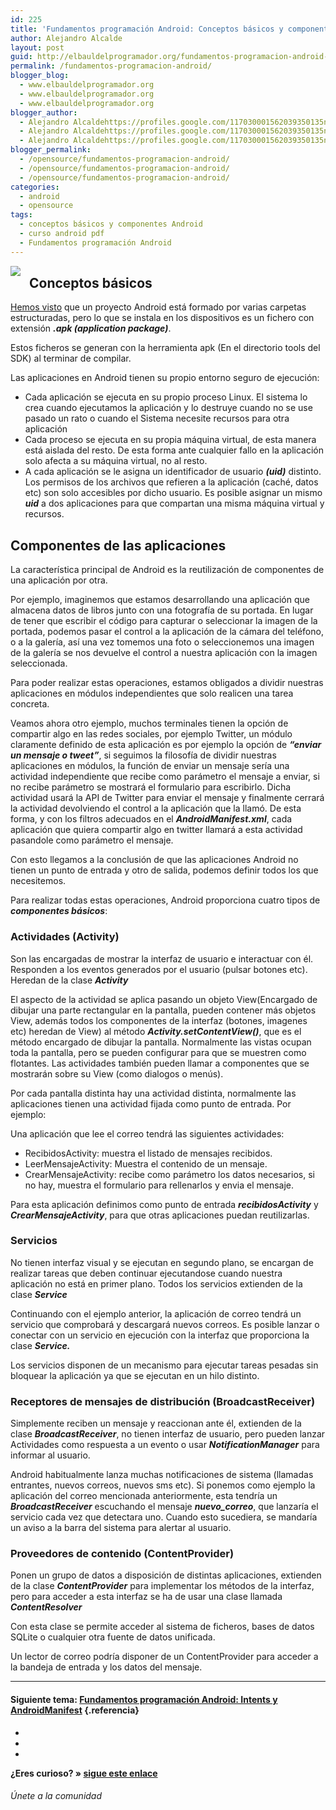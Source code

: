 ```yaml
---
id: 225
title: 'Fundamentos programación Android: Conceptos básicos y componentes'
author: Alejandro Alcalde
layout: post
guid: http://elbauldelprogramador.org/fundamentos-programacion-android-conceptos-basicos-y-componentes/
permalink: /fundamentos-programacion-android/
blogger_blog:
  - www.elbauldelprogramador.org
  - www.elbauldelprogramador.org
  - www.elbauldelprogramador.org
blogger_author:
  - Alejandro Alcaldehttps://profiles.google.com/117030001562039350135noreply@blogger.com
  - Alejandro Alcaldehttps://profiles.google.com/117030001562039350135noreply@blogger.com
  - Alejandro Alcaldehttps://profiles.google.com/117030001562039350135noreply@blogger.com
blogger_permalink:
  - /opensource/fundamentos-programacion-android/
  - /opensource/fundamentos-programacion-android/
  - /opensource/fundamentos-programacion-android/
categories:
  - android
  - opensource
tags:
  - conceptos básicos y componentes Android
  - curso android pdf
  - Fundamentos programación Android
---
```

<img border="0" src="http://elbauldelprogramador.com/content/uploads/2013/07/iconoAndroid.png" style="clear:left; float:left;margin-right:1em; margin-bottom:1em" />

## Conceptos básicos

[Hemos visto][1] que un proyecto Android está formado por varias carpetas estructuradas, pero lo que se instala en los dispositivos es un fichero con extensión ***.apk (application package)***.

Estos ficheros se generan con la herramienta apk (En el directorio tools del SDK) al terminar de compilar.

Las aplicaciones en Android tienen su propio entorno seguro de ejecución:

  
<!--more-->

  * Cada aplicación se ejecuta en su propio proceso Linux. El sistema lo crea cuando ejecutamos la aplicación y lo destruye cuando no se use pasado un rato o cuando el Sistema necesite recursos para otra aplicación
  * Cada proceso se ejecuta en su propia máquina virtual, de esta manera está aislada del resto. De esta forma ante cualquier fallo en la aplicación solo afecta a su máquina virtual, no al resto.
  * A cada aplicación se le asigna un identificador de usuario ***(uid)*** distinto. Los permisos de los archivos que refieren a la aplicación (caché, datos etc) son solo accesibles por dicho usuario. Es posible asignar un mismo ***uid*** a dos aplicaciones para que compartan una misma máquina virtual y recursos.

## Componentes de las aplicaciones

La característica principal de Android es la reutilización de componentes de una aplicación por otra.

Por ejemplo, imaginemos que estamos desarrollando una aplicación que almacena datos de libros junto con una fotografía de su portada. En lugar de tener que escribir el código para capturar o seleccionar la imagen de la portada, podemos pasar el control a la aplicación de la cámara del teléfono, o a la galería, así una vez tomemos una foto o seleccionemos una imagen de la galería se nos devuelve el control a nuestra aplicación con la imagen seleccionada.

Para poder realizar estas operaciones, estamos obligados a dividir nuestras aplicaciones en módulos independientes que solo realicen una tarea concreta.

Veamos ahora otro ejemplo, muchos terminales tienen la opción de compartir algo en las redes sociales, por ejemplo Twitter, un módulo claramente definido de esta aplicación es por ejemplo la opción de ***&#8220;enviar un mensaje o tweet&#8221;***, si seguimos la filosofía de dividir nuestras aplicaciones en módulos, la función de enviar un mensaje sería una actividad independiente que recibe como parámetro el mensaje a enviar, si no recibe parámetro se mostrará el formulario para escribirlo. Dicha actividad usará la API de Twitter para enviar el mensaje y finalmente cerrará la actividad devolviendo el control a la aplicación que la llamó. De esta forma, y con los filtros adecuados en el ***AndroidManifest.xml***, cada aplicación que quiera compartir algo en twitter llamará a esta actividad pasandole como parámetro el mensaje.

Con esto llegamos a la conclusión de que las aplicaciones Android no tienen un punto de entrada y otro de salida, podemos definir todos los que necesitemos.

Para realizar todas estas operaciones, Android proporciona cuatro tipos de ***componentes básicos***:

### Actividades (Activity)

Son las encargadas de mostrar la interfaz de usuario e interactuar con él. Responden a los eventos generados por el usuario (pulsar botones etc). Heredan de la clase ***Activity***

El aspecto de la actividad se aplica pasando un objeto View(Encargado de dibujar una parte rectangular en la pantalla, pueden contener más objetos View, además todos los componentes de la interfaz (botones, imagenes etc) heredan de View) al método ***Activity.setContentView()***, que es el método encargado de dibujar la pantalla. Normalmente las vistas ocupan toda la pantalla, pero se pueden configurar para que se muestren como flotantes. Las actividades también pueden llamar a componentes que se mostrarán sobre su View (como dialogos o menús).

Por cada pantalla distinta hay una actividad distinta, normalmente las aplicaciones tienen una actividad fijada como punto de entrada. Por ejemplo:

Una aplicación que lee el correo tendrá las siguientes actividades:

  * RecibidosActivity: muestra el listado de mensajes recibidos.
  * LeerMensajeActivity: Muestra el contenido de un mensaje.
  * CrearMensajeActivity: recibe como parámetro los datos necesarios, si no hay, muestra el formulario para rellenarlos y envia el mensaje.

Para esta aplicación definimos como punto de entrada ***recibidosActivity*** y ***CrearMensajeActivity***, para que otras aplicaciones puedan reutilizarlas.

### Servicios

No tienen interfaz visual y se ejecutan en segundo plano, se encargan de realizar tareas que deben continuar ejecutandose cuando nuestra aplicación no está en primer plano. Todos los servicios extienden de la clase ***Service***

Continuando con el ejemplo anterior, la aplicación de correo tendrá un servicio que comprobará y descargará nuevos correos. Es posible lanzar o conectar con un servicio en ejecución con la interfaz que proporciona la clase ***Service.***

Los servicios disponen de un mecanismo para ejecutar tareas pesadas sin bloquear la aplicación ya que se ejecutan en un hilo distinto.

### Receptores de mensajes de distribución (BroadcastReceiver)

Simplemente reciben un mensaje y reaccionan ante él, extienden de la clase ***BroadcastReceiver***, no tienen interfaz de usuario, pero pueden lanzar Actividades como respuesta a un evento o usar ***NotificationManager*** para informar al usuario.

Android habitualmente lanza muchas notificaciones de sistema (llamadas entrantes, nuevos correos, nuevos sms etc). Si ponemos como ejemplo la aplicación del correo mencionada anteriormente, esta tendría un ***BroadcastReceiver*** escuchando el mensaje ***nuevo_correo***, que lanzaría el servicio cada vez que detectara uno. Cuando esto sucediera, se mandaría un aviso a la barra del sistema para alertar al usuario.

### Proveedores de contenido (ContentProvider)

Ponen un grupo de datos a disposición de distintas aplicaciones, extienden de la clase ***ContentProvider*** para implementar los métodos de la interfaz, pero para acceder a esta interfaz se ha de usar una clase llamada ***ContentResolver***

Con esta clase se permite acceder al sistema de ficheros, bases de datos SQLite o cualquier otra fuente de datos unificada.

Un lector de correo podría disponer de un ContentProvider para acceder a la bandeja de entrada y los datos del mensaje.

* * *

#### Siguiente tema: [Fundamentos programación Android: Intents y AndroidManifest][2] {.referencia}



<div class="sharedaddy">
  <div class="sd-content">
    <ul>
      <li>
        <a class="hastip" rel="nofollow" href="http://twitter.com/home?status=Fundamentos programación Android: Conceptos básicos y componentes+http://elbauldelprogramador.com/fundamentos-programacion-android/+V%C3%ADa+%40elbaulp" onclick="javascript:window.open(this.href, '', 'menubar=no,toolbar=no,resizable=yes,scrollbars=yes,height=600,width=600');return false;" title="Compartir en Twitter" target="_blank"><span class="iconbox-title"><i class="icon-twitter icon-2x"></i></span></a>
      </li>
      <li>
        <a class="hastip" rel="nofollow" href="http://www.facebook.com/sharer.php?u=http://elbauldelprogramador.com/fundamentos-programacion-android/&t=Fundamentos programación Android: Conceptos básicos y componentes+http://elbauldelprogramador.com/fundamentos-programacion-android/+V%C3%ADa+%40elbaulp" onclick="javascript:window.open(this.href, '', 'menubar=no,toolbar=no,resizable=yes,scrollbars=yes,height=600,width=600');return false;" title="Compartir en Facebook" target="_blank"><span class="iconbox-title"><i class="icon-facebook icon-2x"></i></span></a>
      </li>
      <li>
        <a class="hastip" rel="nofollow" href="https://plus.google.com/share?url=Fundamentos programación Android: Conceptos básicos y componentes+http://elbauldelprogramador.com/fundamentos-programacion-android/+V%C3%ADa+%40elbaulp" onclick="javascript:window.open(this.href, '', 'menubar=no,toolbar=no,resizable=yes,scrollbars=yes,height=600,width=600');return false;" title="Compartir en G+" target="_blank"><span class="iconbox-title"><i class="icon-google-plus icon-2x"></i></span></a>
      </li>
    </ul>
  </div>
</div>

<span id="socialbottom" class="highlight style-2">

<p>
  <strong>¿Eres curioso? » <a onclick="javascript:_gaq.push(['_trackEvent','random','click-random']);" href="/index.php?random=1">sigue este enlace</a></strong>
</p>

<h6>
  Únete a la comunidad
</h6>

<div class="iconsc hastip" title="2240 seguidores">
  <a href="http://twitter.com/elbaulp" target="_blank"><i class="icon-twitter"></i></a>
</div>

<div class="iconsc hastip" title="2452 fans">
  <a href="http://facebook.com/elbauldelprogramador" target="_blank"><i class="icon-facebook"></i></a>
</div>

<div class="iconsc hastip" title="0 +1s">
  <a href="http://plus.google.com/+Elbauldelprogramador" target="_blank"><i class="icon-google-plus"></i></a>
</div>

<div class="iconsc hastip" title="Repositorios">
  <a href="http://github.com/algui91" target="_blank"><i class="icon-github"></i></a>
</div>

<div class="iconsc hastip" title="Feed RSS">
  <a href="http://elbauldelprogramador.com/feed" target="_blank"><i class="icon-rss"></i></a>
</div></span>

 [1]: /opensource/programacion-android-hola-mundo/
 [2]: /fundamentos-programacion-android_16/